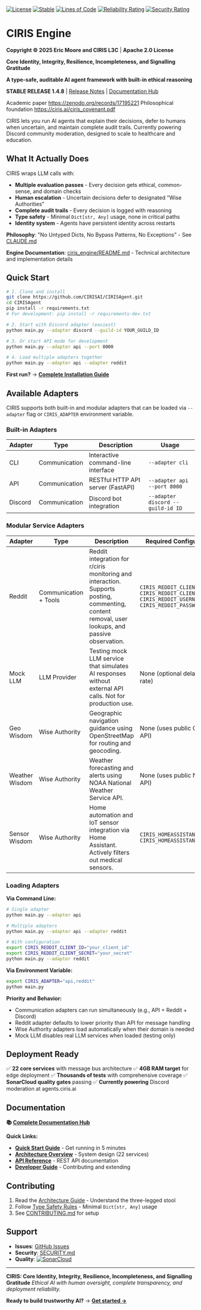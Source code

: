 [![License](https://img.shields.io/badge/License-Apache%202.0-blue.svg)](LICENSE)
[![Stable](https://img.shields.io/badge/Status-STABLE-green.svg)](CHANGELOG.md)
[![Lines of Code](https://sonarcloud.io/api/project_badges/measure?project=CIRISAI_CIRISAgent&metric=ncloc)](https://sonarcloud.io/summary/new_code?id=CIRISAI_CIRISAgent)
[![Reliability Rating](https://sonarcloud.io/api/project_badges/measure?project=CIRISAI_CIRISAgent&metric=reliability_rating)](https://sonarcloud.io/summary/new_code?id=CIRISAI_CIRISAgent)
[![Security Rating](https://sonarcloud.io/api/project_badges/measure?project=CIRISAI_CIRISAgent&metric=security_rating)](https://sonarcloud.io/summary/new_code?id=CIRISAI_CIRISAgent)

# CIRIS Engine

**Copyright © 2025 Eric Moore and CIRIS L3C** | **Apache 2.0 License**

**Core Identity, Integrity, Resilience, Incompleteness, and Signalling Gratitude**

**A type-safe, auditable AI agent framework with built-in ethical reasoning**

**STABLE RELEASE 1.4.8** | [Release Notes](CHANGELOG.md) | [Documentation Hub](docs/README.md)

Academic paper https://zenodo.org/records/17195221
Philosophical foundation https://ciris.ai/ciris_covenant.pdf

CIRIS lets you run AI agents that explain their decisions, defer to humans when uncertain, and maintain complete audit trails. Currently powering Discord community moderation, designed to scale to healthcare and education.

## What It Actually Does

CIRIS wraps LLM calls with:
- **Multiple evaluation passes** - Every decision gets ethical, common-sense, and domain checks
- **Human escalation** - Uncertain decisions defer to designated "Wise Authorities"
- **Complete audit trails** - Every decision is logged with reasoning
- **Type safety** - Minimal `Dict[str, Any]` usage, none in critical paths
- **Identity system** - Agents have persistent identity across restarts

**Philosophy**: "No Untyped Dicts, No Bypass Patterns, No Exceptions" - See [CLAUDE.md](CLAUDE.md#core-philosophy-type-safety-first)

**Engine Documentation**: [ciris_engine/README.md](ciris_engine/README.md) - Technical architecture and implementation details

## Quick Start

```bash
# 1. Clone and install
git clone https://github.com/CIRISAI/CIRISAgent.git
cd CIRISAgent
pip install -r requirements.txt
# For development: pip install -r requirements-dev.txt

# 2. Start with Discord adapter (easiest)
python main.py --adapter discord --guild-id YOUR_GUILD_ID

# 3. Or start API mode for development
python main.py --adapter api --port 8000

# 4. Load multiple adapters together
python main.py --adapter api --adapter reddit
```

**First run?** → **[Complete Installation Guide](docs/INSTALLATION.md)**

## Available Adapters

CIRIS supports both built-in and modular adapters that can be loaded via `--adapter` flag or `CIRIS_ADAPTER` environment variable.

### Built-in Adapters

| Adapter | Type | Description | Usage |
|---------|------|-------------|-------|
| CLI | Communication | Interactive command-line interface | `--adapter cli` |
| API | Communication | RESTful HTTP API server (FastAPI) | `--adapter api --port 8000` |
| Discord | Communication | Discord bot integration | `--adapter discord --guild-id ID` |

### Modular Service Adapters

| Adapter | Type | Description | Required Configuration | Usage |
|---------|------|-------------|------------------------|-------|
| Reddit | Communication + Tools | Reddit integration for r/ciris monitoring and interaction. Supports posting, commenting, content removal, user lookups, and passive observation. | `CIRIS_REDDIT_CLIENT_ID`<br>`CIRIS_REDDIT_CLIENT_SECRET`<br>`CIRIS_REDDIT_USERNAME`<br>`CIRIS_REDDIT_PASSWORD` | `--adapter reddit` |
| Mock LLM | LLM Provider | Testing mock LLM service that simulates AI responses without external API calls. Not for production use. | None (optional delay/failure rate) | `--adapter mockllm` or `--mock-llm` |
| Geo Wisdom | Wise Authority | Geographic navigation guidance using OpenStreetMap for routing and geocoding. | None (uses public OSM API) | Loaded automatically for navigation domains |
| Weather Wisdom | Wise Authority | Weather forecasting and alerts using NOAA National Weather Service API. | None (uses public NOAA API) | Loaded automatically for weather domains |
| Sensor Wisdom | Wise Authority | Home automation and IoT sensor integration via Home Assistant. Actively filters out medical sensors. | `CIRIS_HOMEASSISTANT_URL`<br>`CIRIS_HOMEASSISTANT_TOKEN` | Loaded automatically for sensor domains |

### Loading Adapters

**Via Command Line:**
```bash
# Single adapter
python main.py --adapter api

# Multiple adapters
python main.py --adapter api --adapter reddit

# With configuration
export CIRIS_REDDIT_CLIENT_ID="your_client_id"
export CIRIS_REDDIT_CLIENT_SECRET="your_secret"
python main.py --adapter reddit
```

**Via Environment Variable:**
```bash
export CIRIS_ADAPTER="api,reddit"
python main.py
```

**Priority and Behavior:**
- Communication adapters can run simultaneously (e.g., API + Reddit + Discord)
- Reddit adapter defaults to lower priority than API for message handling
- Wise Authority adapters load automatically when their domain is needed
- Mock LLM disables real LLM services when loaded (testing only)

## Deployment Ready

✅ **22 core services** with message bus architecture
✅ **4GB RAM target** for edge deployment
✅ **Thousands of tests** with comprehensive coverage
✅ **SonarCloud quality gates** passing
✅ **Currently powering** Discord moderation at agents.ciris.ai

## Documentation

**📚 [Complete Documentation Hub](docs/README.md)**

**Quick Links:**
- **[Quick Start Guide](docs/QUICKSTART.md)** - Get running in 5 minutes
- **[Architecture Overview](docs/ARCHITECTURE.md)** - System design (22 services)
- **[API Reference](docs/API_SPEC.md)** - REST API documentation
- **[Developer Guide](docs/FOR_NERDS.md)** - Contributing and extending

## Contributing

1. Read the [Architecture Guide](docs/ARCHITECTURE.md) - Understand the three-legged stool
2. Follow [Type Safety Rules](CLAUDE.md#type-safety) - Minimal `Dict[str, Any]` usage
3. See [CONTRIBUTING.md](CONTRIBUTING.md) for setup

## Support

- **Issues**: [GitHub Issues](https://github.com/CIRISAI/CIRISAgent/issues)
- **Security**: [SECURITY.md](SECURITY.md)
- **Quality**: [![SonarCloud](https://sonarcloud.io/images/project_badges/sonarcloud-light.svg)](https://sonarcloud.io/summary/new_code?id=CIRISAI_CIRISAgent)

---

**CIRIS: Core Identity, Integrity, Resilience, Incompleteness, and Signalling Gratitude**
*Ethical AI with human oversight, complete transparency, and deployment reliability.*

**Ready to build trustworthy AI?** → **[Get started →](docs/README.md)**
